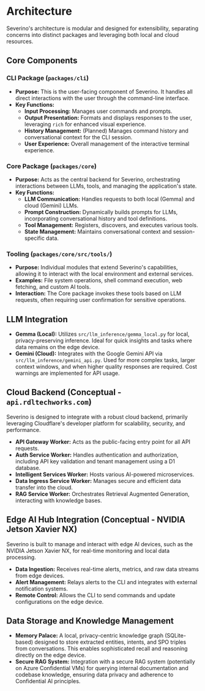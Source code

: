 # Architecture

Severino's architecture is modular and designed for extensibility, separating concerns into distinct packages and leveraging both local and cloud resources.

## Core Components

### CLI Package (`packages/cli`)

*   **Purpose:** This is the user-facing component of Severino. It handles all direct interactions with the user through the command-line interface.
*   **Key Functions:**
    *   **Input Processing:** Manages user commands and prompts.
    *   **Output Presentation:** Formats and displays responses to the user, leveraging `rich` for enhanced visual experience.
    *   **History Management:** (Planned) Manages command history and conversational context for the CLI session.
    *   **User Experience:** Overall management of the interactive terminal experience.

### Core Package (`packages/core`)

*   **Purpose:** Acts as the central backend for Severino, orchestrating interactions between LLMs, tools, and managing the application's state.
*   **Key Functions:**
    *   **LLM Communication:** Handles requests to both local (Gemma) and cloud (Gemini) LLMs.
    *   **Prompt Construction:** Dynamically builds prompts for LLMs, incorporating conversational history and tool definitions.
    *   **Tool Management:** Registers, discovers, and executes various tools.
    *   **State Management:** Maintains conversational context and session-specific data.

### Tooling (`packages/core/src/tools/`)

*   **Purpose:** Individual modules that extend Severino's capabilities, allowing it to interact with the local environment and external services.
*   **Examples:** File system operations, shell command execution, web fetching, and custom AI tools.
*   **Interaction:** The Core package invokes these tools based on LLM requests, often requiring user confirmation for sensitive operations.

## LLM Integration

*   **Gemma (Local):** Utilizes `src/llm_inference/gemma_local.py` for local, privacy-preserving inference. Ideal for quick insights and tasks where data remains on the edge device.
*   **Gemini (Cloud):** Integrates with the Google Gemini API via `src/llm_inference/gemini_api.py`. Used for more complex tasks, larger context windows, and when higher quality responses are required. Cost warnings are implemented for API usage.

## Cloud Backend (Conceptual - `api.rdltechworks.com`)

Severino is designed to integrate with a robust cloud backend, primarily leveraging Cloudflare's developer platform for scalability, security, and performance.

*   **API Gateway Worker:** Acts as the public-facing entry point for all API requests.
*   **Auth Service Worker:** Handles authentication and authorization, including API key validation and tenant management using a D1 database.
*   **Intelligent Services Worker:** Hosts various AI-powered microservices.
*   **Data Ingress Service Worker:** Manages secure and efficient data transfer into the cloud.
*   **RAG Service Worker:** Orchestrates Retrieval Augmented Generation, interacting with knowledge bases.

## Edge AI Hub Integration (Conceptual - NVIDIA Jetson Xavier NX)

Severino is built to manage and interact with edge AI devices, such as the NVIDIA Jetson Xavier NX, for real-time monitoring and local data processing.

*   **Data Ingestion:** Receives real-time alerts, metrics, and raw data streams from edge devices.
*   **Alert Management:** Relays alerts to the CLI and integrates with external notification systems.
*   **Remote Control:** Allows the CLI to send commands and update configurations on the edge device.

## Data Storage and Knowledge Management

*   **Memory Palace:** A local, privacy-centric knowledge graph (SQLite-based) designed to store extracted entities, intents, and SPO triples from conversations. This enables sophisticated recall and reasoning directly on the edge device.
*   **Secure RAG System:** Integration with a secure RAG system (potentially on Azure Confidential VMs) for querying internal documentation and codebase knowledge, ensuring data privacy and adherence to Confidential AI principles.
